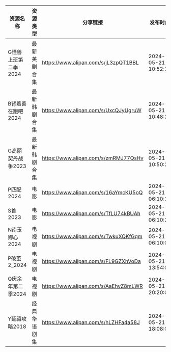 | 资源名称         | 资源类型   | 分享链接                                 | 发布时间                |
| ------------ | ------ | ------------------------------------ | ------------------- |
| G怪兽上班第二季2024 | 最新美剧合集 | https://www.alipan.com/s/jL3zpQT1BBL | 2024-05-21 10:52:10 |
| B背着善在跑吧2024  | 最新韩剧合集 | https://www.alipan.com/s/UxcQJyUgruW | 2024-05-21 10:48:23 |
| G高丽契丹战争2023  | 最新韩剧合集 | https://www.alipan.com/s/zmRMJ77QsHv | 2024-05-21 10:50:22 |
| P匹配2024      | 电影     | https://www.alipan.com/s/16aYmcKU5oQ | 2024-05-21 06:10:19 |
| S首2023       | 电影     | https://www.alipan.com/s/TfLU74kBUAh | 2024-05-21 06:10:21 |
| N南玉卿心2024    | 电视剧    | https://www.alipan.com/s/TwkuXQKfGqm | 2024-05-21 06:10:08 |
| P破茧2_2024    | 电视剧    | https://www.alipan.com/s/FL9GZXhVoDa | 2024-05-21 13:54:08 |
| Q庆余年第二季2024  | 电视剧    | https://www.alipan.com/s/AaEhvZ8mLWR | 2024-05-21 20:20:09 |
| Y延禧攻略2018    | 经典华语剧集 | https://www.alipan.com/s/hLZHFa4a58J | 2024-05-21 18:08:06 |
